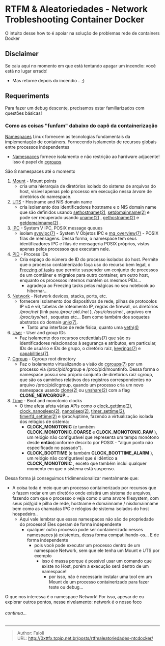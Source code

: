 # RTFM &amp; Aleatoriedades - Network Trobleshooting Container Docker


O intuito desse how to é apoiar na solução de problemas rede de containers Docker


## Disclaimer 
Se caiu aqui no momento em que está tentando apagar um incendio: você está no lugar errado! 
- Mas retorne depois do incendio .. ;)


## Requeriments
Para fazer um debug descente, precisamos estar familiarizados com questões básicas! 

### Como as coisas &#34;funfam&#34; dabaixo do capô da containerização

[Namespaces](https://man7.org/linux/man-pages/man7/namespaces.7.html) Linux fornecem as tecnologias fundamentais da implementação de containers. Fornecendo isolamento de recursos globais entre processos independentes

- [Namespaces](https://lwn.net/Articles/766124/) fornece isolamento e não restrição ao hardware adjacente! Isso é papel do [cgroups](https://docs.kernel.org/admin-guide/cgroup-v2.html)

São 8 namespaces até o momento

1. [Mount](https://man7.org/linux/man-pages/man7/mount_namespaces.7.html) - Mount points
	- cria uma hierarquia de diretórios isolado do sistema de arquivos do host, visivel apenas pelo processo em execução nessa árvore de diretórios do namespace.
1. [UTS](https://man7.org/linux/man-pages/man7/uts_namespaces.7.html) - Hostname and NIS domain  name
	- cria isolamento dos identificadores  hostname e o NIS domain name que são definidos
       usando [sethostname(2)](https://man7.org/linux/man-pages/man2/sethostname.2.html), [setdomainname(2)](https://man7.org/linux/man-pages/man2/setdomainname.2.html) e pode ser recuperado usando [uname(2)](https://man7.org/linux/man-pages/man2/uname.2.html) , [gethostname(2)](https://man7.org/linux/man-pages/man2/gethostname.2.html) e [getdomainname(2)](https://man7.org/linux/man-pages/man2/getdomainname.2.html) .
1. [IPC](https://man7.org/linux/man-pages/man7/ipc_namespaces.7.html) - System V IPC, POSIX message queues 
    - isolam  [sysvipc(7)](https://man7.org/linux/man-pages/man7/sysvipc.7.html) - System V Objetos IPC e [mq_overview(7)](https://man7.org/linux/man-pages/man7/mq_overview.7.html) - POSIX filas de mensagens. Dessa forma, o namespace tem seus identificadores IPC e filas de mensageria POSIX próprios, vistos apenas pelos processos  que executam nele.
1. [PID](https://man7.org/linux/man-pages/man7/pid_namespaces.7.html) - Process IDs
    - Cria espaço do número de ID do processo isolados do host. Permite que o processo containerizado faça uso do recurso bem legal, o [Freezing of tasks](https://www.kernel.org/doc/html/next/power/freezing-of-tasks.html) que permite  suspender um conjunto de processos de um contêiner e migralos para outro container, em outro host,  enquanto os processos internos mantêm os mesmos PIDs... 
         - agradeça ao Freezing tasks pelas mágicas no seu notebook ao hibernar...  
1. [Network](https://man7.org/linux/man-pages/man7/network_namespaces.7.html) - Network devices, stacks, ports,  etc.
    - fornecem isolamento dos dispositivos de rede, pilhas de protocolos IP v4 e v6, tabelas de roteamento IP, regras de firewall, os diretórios  _/proc/net_ (link para _/proc/_ pid _/net_ ), _/sys/class/net_ , arquivos em _/proc/sys/net_ , soquetes etc... Bem como também dos soquetes abstratos do domain [unix(7)](https://man7.org/linux/man-pages/man7/unix.7.html).
        - Tanto uma interface de rede física, quanto uma [veth(4)](https://man7.org/linux/man-pages/man4/veth.4.html) 
1. [User](https://man7.org/linux/man-pages/man7/user_namespaces.7.html) - User and group IDs
    - Faz isolamento dos recursos [credentials(7)](https://man7.org/linux/man-pages/man7/credentials.7.html) que são os identificadores relacionados à segurança e atributos, em particular, IDs de usuário e IDs de grupo, o diretório raiz, [keyrings(7)](https://man7.org/linux/man-pages/man7/keyrings.7.html)  e [capabilities(7)](https://man7.org/linux/man-pages/man7/capabilities.7.html).
2. [Cgroup](https://man7.org/linux/man-pages/man7/cgroup_namespaces.7.html) - Cgroup root directory
    - Faz o isolamento virtualizando a visão do [cgroups(7)](https://man7.org/linux/man-pages/man7/cgroups.7.html) por um processo via /proc/pid/cgroup e /proc/pid/mountinfo. Dessa forma o namespace possui seu próprio conjunto de diretórios raiz cgroup, que são os caminhos relativos dos registros correspondentes no arquivo /proc/pid/cgroup, quando um processo cria um novo namespace usando [clone(2)](https://man7.org/linux/man-pages/man2/clone.2.html) ou [unshare(2)](https://man7.org/linux/man-pages/man2/unshare.2.html) com a flag **CLONE_NEWCGROUP**...
3. [Time](https://man7.org/linux/man-pages/man7/time_namespaces.7.html) - Boot and monotonic clocks
     - O time afeta afeta várias APIs como o [clock_gettime(2)](https://man7.org/linux/man-pages/man2/clock_gettime.2.html), [clock_nanosleep(2)](https://man7.org/linux/man-pages/man2/clock_nanosleep.2.html), [nanosleep(2)](https://man7.org/linux/man-pages/man2/nanosleep.2.html), [timer_settime(2)](https://man7.org/linux/man-pages/man2/timer_settime.2.html), [timerfd_settime(2)](https://man7.org/linux/man-pages/man2/timerfd_settime.2.html) e /proc/uptime, fazendo a virtualização isolada dos relógios de sistema:
         - **CLOCK_MONOTONIC** (e também **CLOCK_MONOTONIC_COARSE** e **CLOCK_MONOTONIC_RAW** ), um relógio não configurável que representa um  tempo monótono desde **então**(conforme descrito por POSIX - &#34;algun ponto não especificado no passado&#34;).
         - **CLOCK_BOOTTIME** (e também **CLOCK_BOOTTIME_ALARM** ), um relógio não configurável que é idêntico a **CLOCK_MONOTONIC** , exceto que também inclui qualquer momento em que o sistema está suspenso.

Dessa forma já conseguimos tridimensionalizar mentalmente que:

- A coisa toda é meio que um processo containerizado por recursos que o fazem rodar em um diretório onde existirá um sistema de arquivos, fazendo com que o processo o veja como  o uma arvore filesystem, com seus pid/gid e pilha de rede, hostname e domainname / nisdomainname bem como as chamadas IPC e relógios de sistema isolados do host hospedeiro..
  - Aqui vale lembrar que esses namespaces não são de propriedade do processo! Eles operam de forma independente
     - qualquer outro processo pode ser containerizado nesses namespaces já existentes, dessa forma compatilhando-os... E de forma independente
         - pois você pode executar um processo dentro de um namespace Network, sem que ele tenha um Mount e UTS por exemplo
             - isso é massa porque é possível usar um comando  que existe no Host, porém a execução será dentro de um namespace!
                 - por isso, não é necessário instalar uma tool em um Mount de um processo containerizado para fazer teste ou debug...


O que nos interessa é o namespace Network! Por isso, apesar de eu explorar outros pontos, nesse nivelamento: network é o nosso foco


###### continua...



---

> Author: Faioli  
> URL: http://0xttfx.tcpip.net.br/posts/rtfmaleatoriedades-ntcdocker/  

